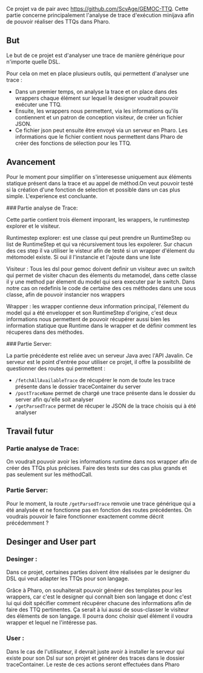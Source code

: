 Ce projet va de pair avec https://github.com/ScyAge/GEMOC-TTQ. Cette partie concerne principalement l'analyse de trace d'exécution minijava afin de pouvoir réaliser des TTQs dans Pharo.



## But

Le but de ce projet est d'analyser une trace de manière générique pour n'importe quelle DSL.

Pour cela on met en place plusieurs outils, qui permettent d'analyser une trace : 
- Dans un premier temps, on analyse la trace et on place dans des wrappers chaque élément sur lequel le designer voudrait pouvoir exécuter une TTQ. 
- Ensuite, les wrappers nous permettent, via les informations qu'ils contiennent et un patron de conception visiteur, de créer un fichier JSON.
- Ce fichier json peut ensuite être envoyé via un serveur en Pharo. Les informations que le fichier contient nous permettent dans Pharo de créer des fonctions de sélection pour les TTQ.

## Avancement

Pour le moment pour simplifier on s'interesesse uniquement aux éléments statique présent dans la trace et au appel de méthod.On veut pouvoir  testé si la création d'une fonction de selection et possible dans un cas plus simple. L'experience est concluante.

### Partie analyse de Trace:

Cette partie contient trois élement imporant, les wrappers, le runtimestep explorer et le visiteur.

Runtimestep explorer: est une classe qui peut prendre un RuntimeStep ou list de RuntimeStep et qui va récursivement tous les expolerer. Sur chacun des ces step il va utiliser le visteur afin de testé si un wrapper d'élement du métomodel  existe. Si oui il l'instancie et l'ajoute dans une liste

Visiteur : Tous les dsl pour gemoc doivent definir un visiteur avec un switch qui permet de visiter chacun des élements du metamodel, dans cette classe il y une method par élement du model qui sera executer par le switch. Dans notre cas on redefinis le code de certaine des ces méthodes dans une sous classe, afin de pouvoir instancier nos wrappers

Wrapper : les wrapper contienne deux information principal, l'élement du model qui a été  envelopper et son RuntimeStep d'origine, c'est deux informations nous permettent de pouvoir récupérer aussi bien les information statique que Runtime dans le wrapper et de définir comment les récuperes dans des méthodes.

### Partie Server:

La partie précédente est reliée avec un serveur Java avec l'API Javalin. Ce serveur est le point d'entrée pour utiliser ce projet, il offre la possibilité de questionner des routes qui permettent :

- `/fetchAllAvailableTrace` de récupérer le nom de toute les trace présente dans le dossier traceContainer du server
- `/postTraceName` permet de chargé une trace présente dans le dossier du server afin qu'elle soit analyser
-  `/getParsedTrace` permet de récuper le JSON de la trace choisis qui à été analyser




## Travail futur

### Partie analyse de Trace:

On voudrait pouvoir avoir les informations runtime dans nos wrapper afin de créer des TTQs plus précises. Faire des tests sur des cas plus grands et pas seulement sur les méthodCall.

### Partie Server:

Pour le moment, la route `/getParsedTrace` renvoie une trace générique qui a été analysée et ne fonctionne pas en fonction des routes précédentes. On voudrais pouvoir le faire fonctionner exactement comme décrit précédemment ? 


## Desinger and User part

### Desinger : 
Dans ce projet, certaines parties doivent être réalisées par le designer du DSL qui veut adapter les TTQs pour son langage.

Grâce à Pharo, on souhaiterait pouvoir générer des templates pour les wrappers, car c'est le designer qui connaît bien son langage et donc c'est lui qui doit spécifier comment récupérer chacune des informations afin de faire des TTQ pertinentes.
Ça serait à lui aussi de sous-classer le visiteur des éléments de son langage. Il pourra donc choisir quel élément il voudra wrapper et lequel ne l'intéresse pas.

### User : 

Dans le cas de l'utilisateur, il devrait juste avoir à installer le serveur qui existe pour son Dsl sur son projet et générer des traces dans le dossier traceContainer. Le reste de ces actions seront effectuées dans Pharo





